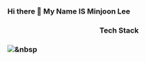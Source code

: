 ### Hi there 👋 My Name IS Minjoon Lee 
<h3 align = "center"> Tech Stack <h3>

<img src="https://img.shields.io/badge/Python-3766AB?style=flat-square&logo=Python&logoColor=white"/></a>&nbsp 

<!--
**leeAmaan/leeAmaan** is a ✨ _special_ ✨ repository because its `README.md` (this file) appears on your GitHub profile.

Here are some ideas to get you started:

- 🔭 I’m currently working on ...
- 🌱 I’m currently learning ...
- 👯 I’m looking to collaborate on ...
- 🤔 I’m looking for help with ...
- 💬 Ask me about ...
- 📫 How to reach me: ...
- 😄 Pronouns: ...
- ⚡ Fun fact: ...
-->
